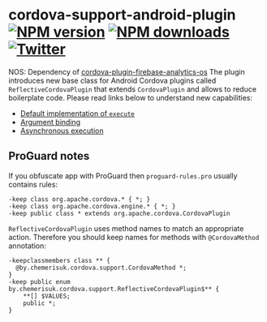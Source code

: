 # cordova-support-android-plugin<br>[![NPM version][npm-version]][npm-url] [![NPM downloads][npm-downloads]][npm-url] [![Twitter][twitter-follow]][twitter-url]
NOS: Dependency of [cordova-plugin-firebase-analytics-os](https://github.com/OutsystemsNOS/cordova-plugin-firebase-analytics-os)
The plugin introduces new base class for Android Cordova plugins called `ReflectiveCordovaPlugin` that extends `CordovaPlugin` and allows to reduce boilerplate code. Please read links below to understand new capabilities:
* [Default implementation of `execute`](https://github.com/chemerisuk/cordova-support-android-plugin/wiki/Default-implementation-of-execute)
* [Argument binding](https://github.com/chemerisuk/cordova-support-android-plugin/wiki/Argument-binding)
* [Asynchronous execution](https://github.com/chemerisuk/cordova-support-android-plugin/wiki/Asynchronous-execution)

## ProGuard notes
If you obfuscate app with ProGuard then `proguard-rules.pro` usually contains rules:

```
-keep class org.apache.cordova.* { *; }
-keep class org.apache.cordova.engine.* { *; }
-keep public class * extends org.apache.cordova.CordovaPlugin
```

`ReflectiveCordovaPlugin` uses method names to match an appropriate action. Therefore you should keep names for methods with `@CordovaMethod` annotation:

```
-keepclassmembers class ** {
  @by.chemerisuk.cordova.support.CordovaMethod *;
}
-keep public enum by.chemerisuk.cordova.support.ReflectiveCordovaPlugin$** {
    **[] $VALUES;
    public *;
}
```

[npm-url]: https://www.npmjs.com/package/cordova-support-android-plugin
[npm-version]: https://img.shields.io/npm/v/cordova-support-android-plugin.svg
[npm-downloads]: https://img.shields.io/npm/dm/cordova-support-android-plugin.svg
[twitter-url]: https://twitter.com/chemerisuk
[twitter-follow]: https://img.shields.io/twitter/follow/chemerisuk.svg?style=social&label=Follow%20me
